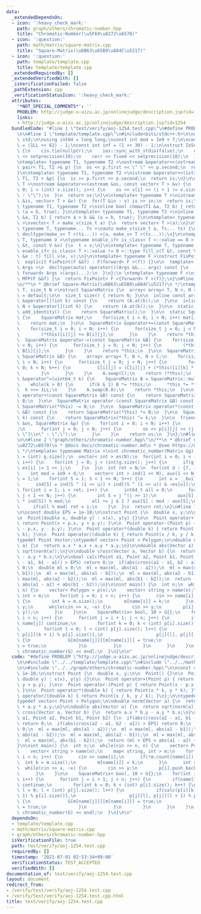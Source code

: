 ```yaml
---
data:
  _extendedDependsOn:
  - icon: ':heavy_check_mark:'
    path: graph/others/chromatic-number.hpp
    title: "Chromatic-Number(\u5F69\u8272\u6570)"
  - icon: ':question:'
    path: math/matrix/square-matrix.cpp
    title: "Square-Matrix(\u6B63\u65B9\u884C\u5217)"
  - icon: ':question:'
    path: template/template.cpp
    title: template/template.cpp
  _extendedRequiredBy: []
  _extendedVerifiedWith: []
  _isVerificationFailed: false
  _pathExtension: cpp
  _verificationStatusIcon: ':heavy_check_mark:'
  attributes:
    '*NOT_SPECIAL_COMMENTS*': ''
    PROBLEM: http://judge.u-aizu.ac.jp/onlinejudge/description.jsp?id=1254
    links:
    - http://judge.u-aizu.ac.jp/onlinejudge/description.jsp?id=1254
  bundledCode: "#line 1 \"test/verify/aoj-1254.test.cpp\"\n#define PROBLEM \"http://judge.u-aizu.ac.jp/onlinejudge/description.jsp?id=1254\"\
    \n\n#line 1 \"template/template.cpp\"\n#include<bits/stdc++.h>\n\nusing namespace\
    \ std;\n\nusing int64 = long long;\nconst int mod = 1e9 + 7;\n\nconst int64 infll\
    \ = (1LL << 62) - 1;\nconst int inf = (1 << 30) - 1;\n\nstruct IoSetup {\n  IoSetup()\
    \ {\n    cin.tie(nullptr);\n    ios::sync_with_stdio(false);\n    cout << fixed\
    \ << setprecision(10);\n    cerr << fixed << setprecision(10);\n  }\n} iosetup;\n\
    \ntemplate< typename T1, typename T2 >\nostream &operator<<(ostream &os, const\
    \ pair< T1, T2 >& p) {\n  os << p.first << \" \" << p.second;\n  return os;\n\
    }\n\ntemplate< typename T1, typename T2 >\nistream &operator>>(istream &is, pair<\
    \ T1, T2 > &p) {\n  is >> p.first >> p.second;\n  return is;\n}\n\ntemplate< typename\
    \ T >\nostream &operator<<(ostream &os, const vector< T > &v) {\n  for(int i =\
    \ 0; i < (int) v.size(); i++) {\n    os << v[i] << (i + 1 != v.size() ? \" \"\
    \ : \"\");\n  }\n  return os;\n}\n\ntemplate< typename T >\nistream &operator>>(istream\
    \ &is, vector< T > &v) {\n  for(T &in : v) is >> in;\n  return is;\n}\n\ntemplate<\
    \ typename T1, typename T2 >\ninline bool chmax(T1 &a, T2 b) { return a < b &&\
    \ (a = b, true); }\n\ntemplate< typename T1, typename T2 >\ninline bool chmin(T1\
    \ &a, T2 b) { return a > b && (a = b, true); }\n\ntemplate< typename T = int64\
    \ >\nvector< T > make_v(size_t a) {\n  return vector< T >(a);\n}\n\ntemplate<\
    \ typename T, typename... Ts >\nauto make_v(size_t a, Ts... ts) {\n  return vector<\
    \ decltype(make_v< T >(ts...)) >(a, make_v< T >(ts...));\n}\n\ntemplate< typename\
    \ T, typename V >\ntypename enable_if< is_class< T >::value == 0 >::type fill_v(T\
    \ &t, const V &v) {\n  t = v;\n}\n\ntemplate< typename T, typename V >\ntypename\
    \ enable_if< is_class< T >::value != 0 >::type fill_v(T &t, const V &v) {\n  for(auto\
    \ &e : t) fill_v(e, v);\n}\n\ntemplate< typename F >\nstruct FixPoint : F {\n\
    \  explicit FixPoint(F &&f) : F(forward< F >(f)) {}\n\n  template< typename...\
    \ Args >\n  decltype(auto) operator()(Args &&... args) const {\n    return F::operator()(*this,\
    \ forward< Args >(args)...);\n  }\n};\n \ntemplate< typename F >\ninline decltype(auto)\
    \ MFP(F &&f) {\n  return FixPoint< F >{forward< F >(f)};\n}\n#line 1 \"math/matrix/square-matrix.cpp\"\
    \n/**\n * @brief Square-Matrix(\u6B63\u65B9\u884C\u5217)\n */\ntemplate< class\
    \ T, size_t N >\nstruct SquareMatrix {\n  array< array< T, N >, N > A;\n\n  SquareMatrix()\
    \ = default;\n\n  size_t size() { return N; }\n\n  inline const array< T, N >\
    \ &operator[](int k) const {\n    return (A.at(k));\n  }\n\n  inline array< T,\
    \ N > &operator[](int k) {\n    return (A.at(k));\n  }\n\n  static SquareMatrix\
    \ add_identity() {\n    return SquareMatrix();\n  }\n\n  static SquareMatrix mul_identity()\
    \ {\n    SquareMatrix mat;\n    for(size_t i = 0; i < N; i++) mat[i][i] = 1;\n\
    \    return mat;\n  }\n\n  SquareMatrix &operator+=(const SquareMatrix &B) {\n\
    \    for(size_t i = 0; i < N; i++) {\n      for(size_t j = 0; j < N; j++) {\n\
    \        (*this)[i][j] += B[i][j];\n      }\n    }\n    return *this;\n  }\n\n\
    \  SquareMatrix &operator-=(const SquareMatrix &B) {\n    for(size_t i = 0; i\
    \ < N; i++) {\n      for(size_t j = 0; j < N; j++) {\n        (*this)[i][j] -=\
    \ B[i][j];\n      }\n    }\n    return *this;\n  }\n\n  SquareMatrix &operator*=(const\
    \ SquareMatrix &B) {\n    array< array< T, N >, N > C;\n    for(size_t i = 0;\
    \ i < N; i++) {\n      for(size_t j = 0; j < N; j++) {\n        for(size_t k =\
    \ 0; k < N; k++) {\n          C[i][j] = (C[i][j] + (*this)[i][k] * B[k][j]);\n\
    \        }\n      }\n    }\n    A.swap(C);\n    return (*this);\n  }\n\n  SquareMatrix\
    \ &operator^=(uint64_t k) {\n    SquareMatrix B = SquareMatrix::mul_identity();\n\
    \    while(k > 0) {\n      if(k & 1) B *= *this;\n      *this *= *this;\n    \
    \  k >>= 1LL;\n    }\n    A.swap(B.A);\n    return *this;\n  }\n\n  SquareMatrix\
    \ operator+(const SquareMatrix &B) const {\n    return SquareMatrix(*this) +=\
    \ B;\n  }\n\n  SquareMatrix operator-(const SquareMatrix &B) const {\n    return\
    \ SquareMatrix(*this) -= B;\n  }\n\n  SquareMatrix operator*(const SquareMatrix\
    \ &B) const {\n    return SquareMatrix(*this) *= B;\n  }\n\n  SquareMatrix operator^(uint64_t\
    \ k) const {\n    return SquareMatrix(*this) ^= k;\n  }\n\n  friend ostream &operator<<(ostream\
    \ &os, SquareMatrix &p) {\n    for(int i = 0; i < N; i++) {\n      os << \"[\"\
    ;\n      for(int j = 0; j < N; j++) {\n        os << p[i][j] << (j + 1 == N ?\
    \ \"]\\n\" : \",\");\n      }\n    }\n    return os;\n  }\n};\n#line 5 \"test/verify/aoj-1254.test.cpp\"\
    \n\n#line 2 \"graph/others/chromatic-number.hpp\"\n/**\n * @brief Chromatic-Number(\u5F69\
    \u8272\u6570)\n * @docs docs/chromatic-number.md\n * @see https://www.slideshare.net/wata_orz/ss-12131479\n\
    \ */\ntemplate< typename Matrix >\nint chromatic_number(Matrix &g) {\n  int N\
    \ = (int) g.size();\n  vector< int > es(N);\n  for(int i = 0; i < (int)g.size();\
    \ i++) {\n    for(int j = 0; j < (int)g.size(); j++) {\n      if(g[i][j] != 0)\
    \ es[i] |= 1 << j;\n    }\n  }\n  int ret = N;\n  for(int d : {7, 11, 21}) {\n\
    \    int mod = 1e9 + d;\n    vector< int > ind(1 << N), aux(1 << N, 1);\n    ind[0]\
    \ = 1;\n    for(int S = 1; S < 1 << N; S++) {\n      int u = __builtin_ctz(S);\n\
    \      ind[S] = ind[S ^ (1 << u)] + ind[(S ^ (1 << u)) & ~es[u]];\n    }\n   \
    \ for(int i = 1; i < ret; i++) {\n      int64_t all = 0;\n      for(int j = 0;\
    \ j < 1 << N; j++) {\n        int S = j ^(j >> 1);\n        aux[S] = (1LL * aux[S]\
    \ * ind[S]) % mod;\n        all += j & 1 ? aux[S] : mod - aux[S];\n      }\n \
    \     if(all % mod) ret = i;\n    }\n  }\n  return ret;\n}\n#line 7 \"test/verify/aoj-1254.test.cpp\"\
    \n\nconst double EPS = 1e-10;\n\nstruct Point {\n  double x, y;\n\n  Point() {}\n\
    \n  Point(double x, double y) : x(x), y(y) {}\n\n  Point operator+(Point p) {\
    \ return Point(x + p.x, y + p.y); }\n\n  Point operator-(Point p) { return Point(x\
    \ - p.x, y - p.y); }\n\n  Point operator*(double k) { return Point(x * k, y *\
    \ k); }\n\n  Point operator/(double k) { return Point(x / k, y / k); }\n};\n\n\
    typedef Point Vector;\ntypedef vector< Point > Polygon;\n\ndouble norm(Vector\
    \ a) {\n  return a.x * a.x + a.y * a.y;\n}\n\ndouble abs(Vector a) {\n  return\
    \ sqrt(norm(a));\n}\n\ndouble cross(Vector a, Vector b) {\n  return a.x * b.y\
    \ - a.y * b.x;\n}\n\nbool calc(Point a1, Point a2, Point b1, Point b2) {\n  if(abs(cross(a2\
    \ - a1, b1 - a1)) > EPS) return 0;\n  if(abs(cross(a2 - a1, b2 - a1)) > EPS) return\
    \ 0;\n  double ml = 0;\n  ml = max(ml, abs(a1 - a2));\n  ml = max(ml, abs(a1 -\
    \ b1));\n  ml = max(ml, abs(a1 - b2));\n  ml = max(ml, abs(a2 - b1));\n  ml =\
    \ max(ml, abs(a2 - b2));\n  ml = max(ml, abs(b1 - b2));\n  return (ml + EPS <\
    \ abs(a1 - a2) + abs(b1 - b2));\n}\n\nint main() {\n  int n;\n  while(cin >> n,\
    \ n) {\n    vector< Polygon > p(n);\n    vector< string > name(n);\n    map< string,\
    \ int > m;\n    for(int i = 0; i < n; i++) {\n      cin >> name[i];\n      if(!m.count(name[i]))\
    \ {\n        int k = m.size();\n        m[name[i]] = k;\n      }\n      int x,\
    \ y;\n      while(cin >> x, ~x) {\n        cin >> y;\n        p[i].push_back(Point(x,\
    \ y));\n      }\n    }\n\n    SquareMatrix< bool, 10 > G{};\n    for(int i = 0;\
    \ i < n; i++) {\n      for(int j = i + 1; j < n; j++) {\n        if(name[i] ==\
    \ name[j]) continue;\n        for(int k = 0; k < (int) p[i].size(); k++) {\n \
    \         for(int l = 0; l < (int) p[j].size(); l++) {\n            if(calc(p[i][k],\
    \ p[i][(k + 1) % p[i].size()],\n                    p[j][l], p[j][(l + 1) % p[j].size()]))\
    \ {\n              G[m[name[j]]][m[name[i]]] = true;\n              G[m[name[i]]][m[name[j]]]\
    \ = true;\n            }\n          }\n        }\n      }\n    }\n    cout <<\
    \ chromatic_number(G) << endl;\n  }\n}\n\n"
  code: "#define PROBLEM \"http://judge.u-aizu.ac.jp/onlinejudge/description.jsp?id=1254\"\
    \n\n#include \"../../template/template.cpp\"\n#include \"../../math/matrix/square-matrix.cpp\"\
    \n\n#include \"../../graph/others/chromatic-number.hpp\"\n\nconst double EPS =\
    \ 1e-10;\n\nstruct Point {\n  double x, y;\n\n  Point() {}\n\n  Point(double x,\
    \ double y) : x(x), y(y) {}\n\n  Point operator+(Point p) { return Point(x + p.x,\
    \ y + p.y); }\n\n  Point operator-(Point p) { return Point(x - p.x, y - p.y);\
    \ }\n\n  Point operator*(double k) { return Point(x * k, y * k); }\n\n  Point\
    \ operator/(double k) { return Point(x / k, y / k); }\n};\n\ntypedef Point Vector;\n\
    typedef vector< Point > Polygon;\n\ndouble norm(Vector a) {\n  return a.x * a.x\
    \ + a.y * a.y;\n}\n\ndouble abs(Vector a) {\n  return sqrt(norm(a));\n}\n\ndouble\
    \ cross(Vector a, Vector b) {\n  return a.x * b.y - a.y * b.x;\n}\n\nbool calc(Point\
    \ a1, Point a2, Point b1, Point b2) {\n  if(abs(cross(a2 - a1, b1 - a1)) > EPS)\
    \ return 0;\n  if(abs(cross(a2 - a1, b2 - a1)) > EPS) return 0;\n  double ml =\
    \ 0;\n  ml = max(ml, abs(a1 - a2));\n  ml = max(ml, abs(a1 - b1));\n  ml = max(ml,\
    \ abs(a1 - b2));\n  ml = max(ml, abs(a2 - b1));\n  ml = max(ml, abs(a2 - b2));\n\
    \  ml = max(ml, abs(b1 - b2));\n  return (ml + EPS < abs(a1 - a2) + abs(b1 - b2));\n\
    }\n\nint main() {\n  int n;\n  while(cin >> n, n) {\n    vector< Polygon > p(n);\n\
    \    vector< string > name(n);\n    map< string, int > m;\n    for(int i = 0;\
    \ i < n; i++) {\n      cin >> name[i];\n      if(!m.count(name[i])) {\n      \
    \  int k = m.size();\n        m[name[i]] = k;\n      }\n      int x, y;\n    \
    \  while(cin >> x, ~x) {\n        cin >> y;\n        p[i].push_back(Point(x, y));\n\
    \      }\n    }\n\n    SquareMatrix< bool, 10 > G{};\n    for(int i = 0; i < n;\
    \ i++) {\n      for(int j = i + 1; j < n; j++) {\n        if(name[i] == name[j])\
    \ continue;\n        for(int k = 0; k < (int) p[i].size(); k++) {\n          for(int\
    \ l = 0; l < (int) p[j].size(); l++) {\n            if(calc(p[i][k], p[i][(k +\
    \ 1) % p[i].size()],\n                    p[j][l], p[j][(l + 1) % p[j].size()]))\
    \ {\n              G[m[name[j]]][m[name[i]]] = true;\n              G[m[name[i]]][m[name[j]]]\
    \ = true;\n            }\n          }\n        }\n      }\n    }\n    cout <<\
    \ chromatic_number(G) << endl;\n  }\n}\n\n"
  dependsOn:
  - template/template.cpp
  - math/matrix/square-matrix.cpp
  - graph/others/chromatic-number.hpp
  isVerificationFile: true
  path: test/verify/aoj-1254.test.cpp
  requiredBy: []
  timestamp: '2021-07-01 02:53:34+09:00'
  verificationStatus: TEST_ACCEPTED
  verifiedWith: []
documentation_of: test/verify/aoj-1254.test.cpp
layout: document
redirect_from:
- /verify/test/verify/aoj-1254.test.cpp
- /verify/test/verify/aoj-1254.test.cpp.html
title: test/verify/aoj-1254.test.cpp
---
```


